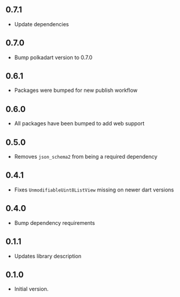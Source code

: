 ## 0.7.1

 - Update dependencies

## 0.7.0

 - Bump polkadart version to 0.7.0

## 0.6.1
- Packages were bumped for new publish workflow

## 0.6.0
- All packages have been bumped to add web support

## 0.5.0
- Removes `json_schema2` from being a required dependency

## 0.4.1
- Fixes `UnmodifiableUint8ListView` missing on newer dart versions

## 0.4.0
- Bump dependency requirements

## 0.1.1
- Updates library description

## 0.1.0
- Initial version.
